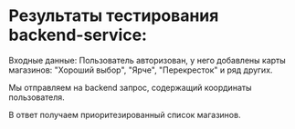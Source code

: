 # Результаты тестирования backend-service:
Входные данные:
Пользователь авторизован, у него добавлены карты магазинов: "Хороший выбор", "Ярче", "Перекресток" и ряд других.

Мы отправляем на backend запрос, содержащий координаты пользователя.

В ответ получаем приоритезированный список магазинов.
